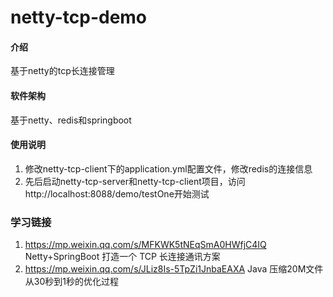 # netty-tcp-demo

#### 介绍
基于netty的tcp长连接管理

#### 软件架构
基于netty、redis和springboot

#### 使用说明
1.  修改netty-tcp-client下的application.yml配置文件，修改redis的连接信息
2.  先后启动netty-tcp-server和netty-tcp-client项目，访问http://localhost:8088/demo/testOne开始测试


### 学习链接
1. https://mp.weixin.qq.com/s/MFKWK5tNEqSmA0HWfjC4IQ  Netty+SpringBoot 打造一个 TCP 长连接通讯方案
2. https://mp.weixin.qq.com/s/JLiz8Is-5TpZi1JnbaEAXA  Java 压缩20M文件从30秒到1秒的优化过程